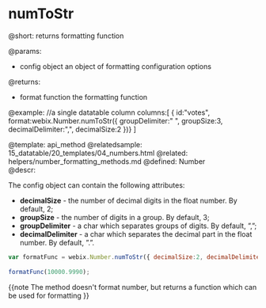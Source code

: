 numToStr
=============


@short:
	returns formatting function

@params:
- config		object		an object of formatting configuration options


@returns:
- format      function          the formatting function

@example:
//a single datatable column
columns:[
	{ id:"votes",
	  format:webix.Number.numToStr({
			groupDelimiter:" ",
    		groupSize:3,
    		decimalDelimiter:",",
    		decimalSize:2
	})}
]

@template:	api_method
@relatedsample:
	15_datatable/20_templates/04_numbers.html
@related:
	helpers/number_formatting_methods.md
@defined:	Number	
@descr:

The config object can contain the following attributes:

- **decimalSize** - the number of decimal digits in the float number. By default, 2;
- **groupSize** - the number of digits in a group. By default, 3;
- **groupDelimiter** - a char which separates groups of digits. By default, ”,”;
- **decimalDelimiter** - a char which separates the decimal part in the float number. By default, ”.”.

~~~js
var formatFunc = webix.Number.numToStr({ decimalSize:2, decimalDelimiter:","});
 
formatFunc(10000.9990);
~~~

{{note The method doesn't format number, but returns a function which can be used for formatting }}